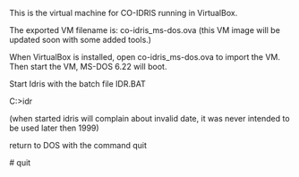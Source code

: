 This is the virtual machine for CO-IDRIS running in VirtualBox.

The exported VM filename is: co-idris_ms-dos.ova
(this VM image will be updated soon with some added tools.)

When VirtualBox is installed, open co-idris_ms-dos.ova to import the VM.
Then start the VM, MS-DOS 6.22 will boot.

Start Idris with the batch file IDR.BAT

 C:\>idr

(when started idris will complain about invalid date, it was never intended to be used later then 1999)

return to DOS with the command quit

 \# quit
